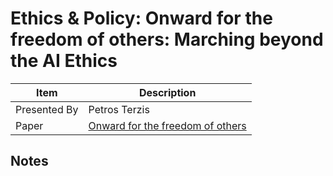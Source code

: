 # Ethics & Policy: Onward for the freedom of others: Marching beyond the AI Ethics

| Item | Description |
| --- | --- | 
| Presented By | Petros Terzis |
| Paper | [Onward for the freedom of others](https://dl.acm.org/doi/pdf/10.1145/3351095.3373152?download=true) |



## Notes

